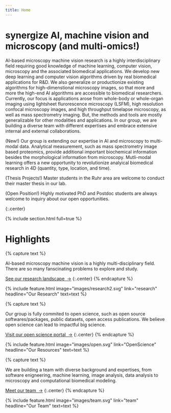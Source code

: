 ```yaml
---
title: Home
---
```


# synergize AI, machine vision and microscopy (and multi-omics!)

AI-based microscopy machine vision research is a highly interdisciplinary field requiring good knowledge of machine learning, computer vision, microscopy and the associated biomedical applications. We develop new deep learning and computer vision algorithms driven by real biomedical applications for R&D. We also generalize or productionize existing algorithms for high-dimenstional microscopy images, so that more and more the high-end AI algorithms are accessible to biomedical researchers. Currently, our focus is applications arose from whole-body or whole-organ imaging using lightsheet flurorescence microscopy (LSFM), high resolution confocal microscopy images, and high throughput timelapse microscopy, as well as mass spectrometry imaging. But, the methods and tools are mostly generalizable for other modalities and applications. In our group, we are building a diverse team with different expertises and embrace extensive internal and external collaborations.

(New!) Our group is extending our expertise in AI and microscopy to multi-modal data. Analytical measurement, such as mass spectrometry image based proteomics, provide additional important biochemical information besides the morphological information from microscopy. Mutli-modal learning offers a new opportunity to revolutionize analyical biomedical research in 4D (quantity, type, location, and time).

(Thesis Projects!) Master students in the Ruhr area are welcome to conduct their master thesis in our lab. 

(Open Position!) Highly motivated PhD and Postdoc students are always welcome to inquiry about our open opportunities.

{:.center}

{% include section.html full=true %}


# Highlights

{% capture text %}

AI-based microscopy machine vision is a highly multi-disciplinary field. There are so many fanscinating problems to explore and study.

[See our research landscape &nbsp;→](research)
{:.center}
{% endcapture %}

{%
  include feature.html
  image="images/research2.svg"
  link="research"
  headline="Our Research"
  text=text
%}

{% capture text %}

Our group is fully commited to open science, such as open source softwares/packages, public datasets, open access publications. We believe open science can lead to impactful big science.

[Visit our open science portal &nbsp;→](OpenScience)
{:.center}
{% endcapture %}

{%
  include feature.html
  image="images/open.svg"
  link="OpenScience"
  headline="Our Resources"
  text=text
%}

{% capture text %}

We are building a team with diverse background and expertises, from software enigneering, machine learning, image analysis, data analysis to microscopy and computational biomedical modeling. 

[Meet our team &nbsp;→](team)
{:.center}
{% endcapture %}

{%
  include feature.html
  image="images/team.svg"
  link="team"
  headline="Our Team"
  text=text
%}
